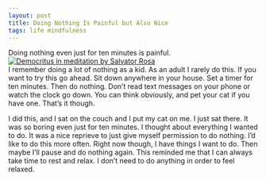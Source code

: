 ```yaml
---
layout: post
title: Doing Nothing Is Painful but Also Nice
tags: life mindfulness
---
```

Doing nothing even just for ten minutes is painful.  
[![Democritus in meditation by Salvator Rosa](https://upload.wikimedia.org/wikipedia/commons/4/42/Print_%28BM_W%2C7.112%29.jpg "Democritus in meditation by Salvator Rosa")](https://commons.wikimedia.org/wiki/File:Salvator_Rosa,_Democritus_in_Meditation,_1662,_NGA_53497.jpg)  
I remember doing a lot of nothing as a kid. As an adult I rarely do this. If you want to try this go ahead. Sit down anywhere in your house. Set a timer for ten minutes. Then do nothing. Don’t read text messages on your phone or watch the clock go down. You can think obviously, and pet your cat if you have one. That’s it though.

I did this, and I sat on the couch and I put my cat on me. I just sat there. It was so boring even just for ten minutes. I thought about everything I wanted to do. It was a nice reprieve to just give myself permission to do nothing. I’d like to do this more often. Right now though, I have things I want to do. Then maybe I’ll pause and do nothing again. This reminded me that I can always take time to rest and relax. I don’t need to do anything in order to feel relaxed.